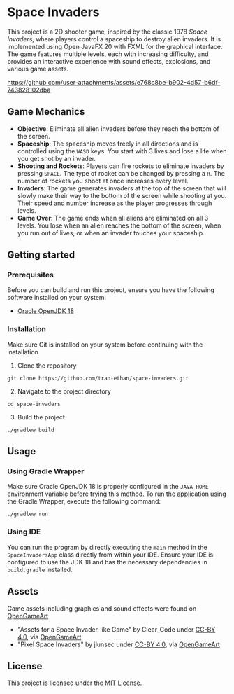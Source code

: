 # Space Invaders
This project is a 2D shooter game, inspired by the classic 1978 _Space Invaders_, where players control a spaceship to destroy alien invaders. It is implemented using Open JavaFX 20 with FXML for the graphical interface. The game features multiple levels, each with increasing difficulty, and provides an interactive experience with sound effects, explosions, and various game assets.

https://github.com/user-attachments/assets/e768c8be-b902-4d57-b6df-743828102dba

## Game Mechanics
- **Objective**: Eliminate all alien invaders before they reach the bottom of the screen.
- **Spaceship**: The spaceship moves freely in all directions and is controlled using the `WASD` keys. You start with 3 lives and lose a life when you get shot by an invader.
- **Shooting and Rockets**: Players can fire rockets to eliminate invaders by pressing `SPACE`. The type of rocket can be changed by pressing a `R`. The number of rockets you shoot at once increases every level.
- **Invaders**: The game generates invaders at the top of the screen that will slowly make their way to the bottom of the screen while shooting at you. Their speed and number increase as the player progresses through levels.
- **Game Over**: The game ends when all aliens are eliminated on all 3 levels. You lose when an alien reaches the bottom of the screen, when you run out of lives, or when an invader touches your spaceship.

## Getting started
### Prerequisites
Before you can build and run this project, ensure you have the following software installed on your system:
- [Oracle OpenJDK 18](https://www.oracle.com/java/technologies/javase/jdk18-archive-downloads.html)

### Installation
Make sure Git is installed on your system before continuing with the installation
1. Clone the repository
```shell
git clone https://github.com/tran-ethan/space-invaders.git
```
2. Navigate to the project directory
```shell
cd space-invaders
```
3. Build the project
```shell
./gradlew build
```

## Usage
### Using Gradle Wrapper
Make sure Oracle OpenJDK 18 is properly configured in the `JAVA_HOME` environment variable before trying this method. To run the application using the Gradle Wrapper, execute the following command:
```shell
./gradlew run
```

### Using IDE
You can run the program by directly executing the `main` method in the `SpaceInvadersApp` class directly from within your IDE. Ensure your IDE is configured to use the JDK 18 and has the necessary dependencies in `build.gradle` installed.

## Assets
Game assets including graphics and sound effects were found on [OpenGameArt](https://opengameart.org/)
- "Assets for a Space Invader-like Game" by Clear_Code under [CC-BY 4.0](https://creativecommons.org/licenses/by/4.0/), via [OpenGameArt](https://opengameart.org/content/assets-for-a-space-invader-like-game)
- "Pixel Space Invaders" by jlunsec under [CC-BY 4.0](https://creativecommons.org/licenses/by/4.0/), via [OpenGameArt](https://opengameart.org/content/pixel-space-invaders)
## License
This project is licensed under the [MIT License](LICENSE). 
